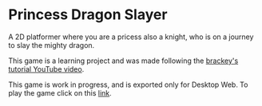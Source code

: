 # Princess Dragon Slayer
A 2D platformer where you are a pricess also a knight, who is on a journey to slay the mighty dragon.

This game is a learning project and was made following the [brackey's](https://www.youtube.com/@Brackeys) [tutorial YouTube video](https://www.youtube.com/watch?v=LOhfqjmasi0&pp=ygUIYnJhY2tleXM%3D).

This game is work in progress, and is exported only for Desktop Web.
To play the game click on this [link](https://arindampal-0.github.io/princess-dragon-slayer/).
